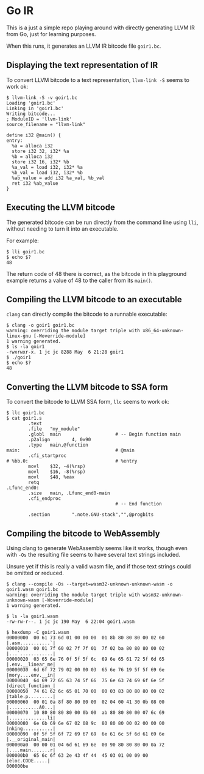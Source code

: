 # Go IR

This is a just a simple repo playing around with directly
generating LLVM IR from Go, just for learning purposes.

When this runs, it generates an LLVM IR bitcode file `goir1.bc`.

## Displaying the text representation of IR

To convert LLVM bitcode to a text representation, `llvm-link -S`
seems to work ok:

```
$ llvm-link -S -v goir1.bc
Loading 'goir1.bc'
Linking in 'goir1.bc'
Writing bitcode...
; ModuleID = 'llvm-link'
source_filename = "llvm-link"

define i32 @main() {
entry:
  %a = alloca i32
  store i32 32, i32* %a
  %b = alloca i32
  store i32 16, i32* %b
  %a_val = load i32, i32* %a
  %b_val = load i32, i32* %b
  %ab_value = add i32 %a_val, %b_val
  ret i32 %ab_value
}

```

## Executing the LLVM bitcode

The generated bitcode can be run directly from the command
line using `lli`, without needing to turn it into an executable.

For example:

```
$ lli goir1.bc 
$ echo $?
48
```

The return code of 48 there is correct, as the bitcode in this
playground example returns a value of 48 to the caller from its
`main()`.

## Compiling the LLVM bitcode to an executable

`clang` can directly compile the bitcode to a runnable
executable:

```
$ clang -o goir1 goir1.bc
warning: overriding the module target triple with x86_64-unknown-linux-gnu [-Woverride-module]
1 warning generated.
$ ls -la goir1
-rwxrwxr-x. 1 jc jc 8288 May  6 21:28 goir1
$ ./goir1
$ echo $?
48
```

## Converting the LLVM bitcode to SSA form

To convert the bitcode to LLVM SSA form, `llc` seems to work ok:

```
$ llc goir1.bc
$ cat goir1.s 
        .text
        .file   "my_module"
        .globl  main                    # -- Begin function main
        .p2align        4, 0x90
        .type   main,@function
main:                                   # @main
        .cfi_startproc
# %bb.0:                                # %entry
        movl    $32, -4(%rsp)
        movl    $16, -8(%rsp)
        movl    $48, %eax
        retq
.Lfunc_end0:
        .size   main, .Lfunc_end0-main
        .cfi_endproc
                                        # -- End function

        .section        ".note.GNU-stack","",@progbits
```

## Compiling the bitcode to WebAssembly

Using clang to generate WebAssembly seems like it works,
though even with `-Os` the resulting file seems to have
several text strings included.

Unsure yet if this is really a valid wasm file, and if those
text strings could be omitted or reduced.

```
$ clang --compile -Os --target=wasm32-unknown-unknown-wasm -o goir1.wasm goir1.bc
warning: overriding the module target triple with wasm32-unknown-unknown-wasm [-Woverride-module]
1 warning generated.
```

```
$ ls -la goir1.wasm
-rw-rw-r--. 1 jc jc 190 May  6 22:04 goir1.wasm
```

```
$ hexdump -C goir1.wasm
00000000  00 61 73 6d 01 00 00 00  01 8b 80 80 80 00 02 60  |.asm...........`|
00000010  00 01 7f 60 02 7f 7f 01  7f 02 ba 80 80 80 00 02  |...`............|
00000020  03 65 6e 76 0f 5f 5f 6c  69 6e 65 61 72 5f 6d 65  |.env.__linear_me|
00000030  6d 6f 72 79 02 00 00 03  65 6e 76 19 5f 5f 69 6e  |mory....env.__in|
00000040  64 69 72 65 63 74 5f 66  75 6e 63 74 69 6f 6e 5f  |direct_function_|
00000050  74 61 62 6c 65 01 70 00  00 03 83 80 80 80 00 02  |table.p.........|
00000060  00 01 0a 8f 80 80 80 00  02 04 00 41 30 0b 08 00  |...........A0...|
00000070  10 80 80 80 80 00 0b 00  ab 80 80 80 00 07 6c 69  |..............li|
00000080  6e 6b 69 6e 67 02 08 9c  80 80 80 00 02 00 00 00  |nking...........|
00000090  0f 5f 5f 6f 72 69 67 69  6e 61 6c 5f 6d 61 69 6e  |.__original_main|
000000a0  00 00 01 04 6d 61 69 6e  00 90 80 80 80 00 0a 72  |....main.......r|
000000b0  65 6c 6f 63 2e 43 4f 44  45 03 01 00 09 00        |eloc.CODE.....|
000000be
```